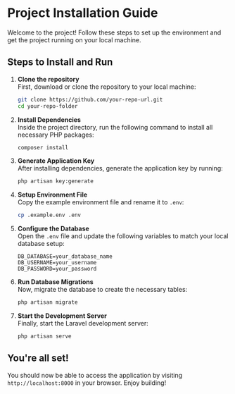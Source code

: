
# Project Installation Guide

Welcome to the project! Follow these steps to set up the environment and get the project running on your local machine.

## Steps to Install and Run

1. **Clone the repository**  
   First, download or clone the repository to your local machine:
   ```bash
   git clone https://github.com/your-repo-url.git
   cd your-repo-folder
   ```

2. **Install Dependencies**  
   Inside the project directory, run the following command to install all necessary PHP packages:
   ```bash
   composer install
   ```

3. **Generate Application Key**  
   After installing dependencies, generate the application key by running:
   ```bash
   php artisan key:generate
   ```

4. **Setup Environment File**  
   Copy the example environment file and rename it to `.env`:
   ```bash
   cp .example.env .env
   ```

5. **Configure the Database**  
   Open the `.env` file and update the following variables to match your local database setup:
   ```env
   DB_DATABASE=your_database_name
   DB_USERNAME=your_username
   DB_PASSWORD=your_password
   ```

6. **Run Database Migrations**  
   Now, migrate the database to create the necessary tables:
   ```bash
   php artisan migrate
   ```

7. **Start the Development Server**  
   Finally, start the Laravel development server:
   ```bash
   php artisan serve
   ```

## You're all set!

You should now be able to access the application by visiting `http://localhost:8000` in your browser. Enjoy building!
